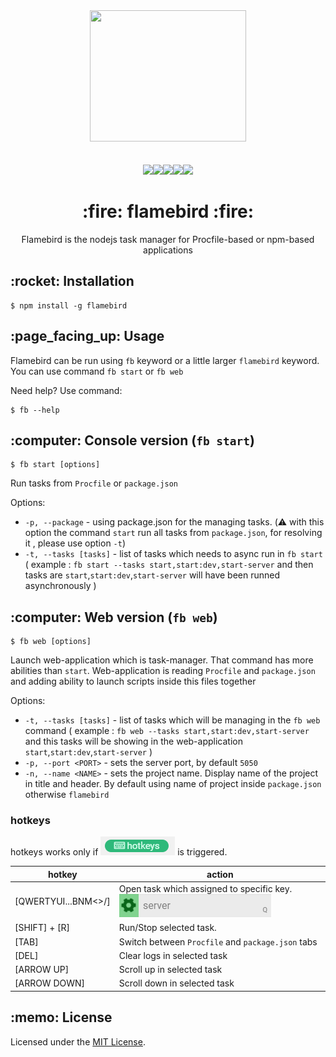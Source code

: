 <div align="center">
  <a href="https://www.npmjs.com/package/flamebird">
    <img width="250" height="210" src="https://github.com/acacode/flamebird/raw/master/lib/app/logo.png">
  </a>
  <br>
  <br>


  <br>
<a href="https://github.com/acacode/flamebird/blob/master/LICENSE"><img src="https://img.shields.io/badge/license-MIT-red.svg?style=flat-square"></a><a href="https://www.npmjs.com/package/flamebird"><img src="https://img.shields.io/npm/v/flamebird.svg?style=flat-square"></a><a href="https://travis-ci.org/acacode/flamebird"><img src="https://img.shields.io/travis/acacode/flamebird.svg?style=flat-square"></a><a href="http://npm-stat.com/charts.html?package=flamebird"><img src="https://img.shields.io/npm/dm/flamebird.svg?style=flat-square"></a><a href="https://www.codefactor.io/repository/github/acacode/flamebird/overview/develop"><img src="https://www.codefactor.io/repository/github/acacode/flamebird/badge/develop?style=flat-square"></a>
  <h1>:fire: flamebird :fire:</h1>
  <p>
    Flamebird is the nodejs task manager for Procfile-based or npm-based applications
  </p>
</div>

<h2 align="left">:rocket: Installation</h2>

    $ npm install -g flamebird

<h2 align="left">:page_facing_up: Usage</h2>

Flamebird can be run using `fb` keyword or a little larger `flamebird` keyword.
You can use command `fb start` or `fb web`

Need help? Use command:

    $ fb --help

<h2 align="left">:computer: Console version (<code>fb start</code>)</h2>

    $ fb start [options]

Run tasks from `Procfile` or `package.json` 

Options:
- `-p, --package` - using package.json for the managing tasks. (:warning: with this option the command `start` run all tasks from `package.json`, for resolving it , please use option `-t`)
- `-t, --tasks [tasks]` - list of tasks which needs to async run in `fb start` ( example : `fb start --tasks start,start:dev,start-server` and then tasks are `start`,`start:dev`,`start-server` will have been runned asynchronously )

<h2 align="left">:computer: Web version (<code>fb web</code>)</h2>

    $ fb web [options]

Launch web-application which is task-manager. That command has more abilities than `start`. Web-application is reading `Procfile` and `package.json` and adding ability to launch scripts inside this files together

Options:
- `-t, --tasks [tasks]` - list of tasks which will be managing in the `fb web` command ( example : `fb web --tasks start,start:dev,start-server` and this tasks will be showing in the web-application `start`,`start:dev`,`start-server` )
- `-p, --port <PORT>` - sets the server port, by default `5050`
- `-n, --name <NAME>` - sets the project name. Display name of the project in title and header. By default using name of project inside `package.json` otherwise `flamebird`

<h3>hotkeys</h3>

hotkeys works only if ![hotkeys button](./assets/hotkeys_button.png) is triggered.

hotkey | action
------------ | -------------
[QWERTYUI...BNM<>/] | Open task which assigned to specific key. ![example](./assets/task_button.png)
[SHIFT] + [R] | Run/Stop selected task.
[TAB] | Switch between `Procfile` and `package.json` tabs
[DEL] | Clear logs in selected task
[ARROW UP] | Scroll up in selected task
[ARROW DOWN] | Scroll down in selected task

<h2 align="left">:memo: License</h2>

Licensed under the [MIT License](./LICENSE).


